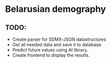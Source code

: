 # Belarusian demography
## TODO:
- Create parser for SDMX-JSON datastructures
- Get all needed data and save it to database.
- Predict future values using AI library.
- Create frontend to display the results.